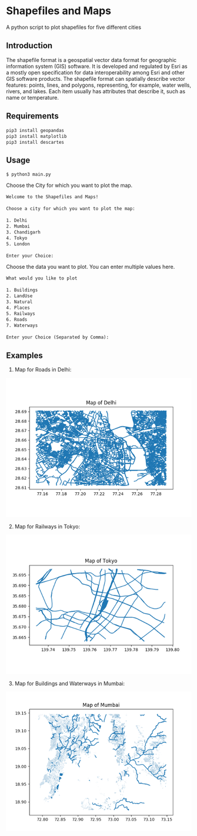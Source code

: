 # Shapefiles and Maps #

A python script to plot shapefiles for five different cities

## Introduction ##

The shapefile format is a geospatial vector data format for geographic information system (GIS) software. It is developed and regulated by Esri as a mostly open specification for data interoperability among Esri and other GIS software products. The shapefile format can spatially describe vector features: points, lines, and polygons, representing, for example, water wells, rivers, and lakes. Each item usually has attributes that describe it, such as name or temperature.

## Requirements ##

```
pip3 install geopandas
pip3 install matplotlib
pip3 install descartes
```

## Usage ##

```
$ python3 main.py
```
Choose the City for which you want to plot the map.

```
Welcome to the Shapefiles and Maps!

Choose a city for which you want to plot the map: 

1. Delhi
2. Mumbai
3. Chandigarh
4. Tokyo
5. London

Enter your Choice: 
```

Choose the data you want to plot. You can enter multiple values here.

```
What would you like to plot

1. Buildings
2. LandUse
3. Natural
4. Places
5. Railways
6. Roads
7. Waterways

Enter your Choice (Separated by Comma):
```

## Examples ##

1. Map for Roads in Delhi:

![roads_delhi](resources/roads_delhi.png)

2. Map for Railways in Tokyo:

![railways_tokyo](resources/railways_tokyo.png)

3. Map for Buildings and Waterways in Mumbai:

![buildings-waterways-mumbai](resources/buildings-waterways-mumbai.png)
